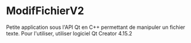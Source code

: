 # ModifFichierV2
Petite application sous l'API Qt en C++ permettant de manipuler un fichier texte.
Pour l'utiliser, utiliser logiciel Qt Creator 4.15.2
